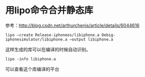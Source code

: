 
# 用lipo命令合并静态库

参考：<http://blog.csdn.net/arthurchenjs/article/details/6044616>

    lipo –create Release-iphoneos/libiphone.a Debig-iphonesimulator/libiphone.a –output libiphone.a
这样生成的库可以在编译的时候自动识别。

    lipo -info libiphone.a
可以查看这个库编译的平台
